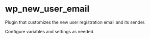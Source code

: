 # wp_new_user_email
Plugin that customizes the new user registration email and its sender.

Configure variables and settings as needed.
